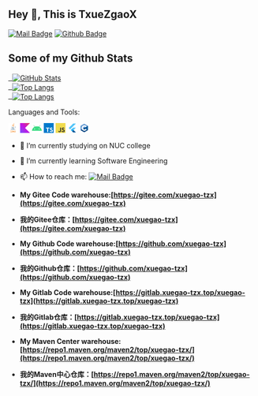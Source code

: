 ## Hey 👋, This is TxueZgaoX

[![Mail Badge](https://img.shields.io/badge/-xcl@xuegao--tzx.top-c14438?style=flat&logo=Gmail&logoColor=white&link=mailto:2013040111@st.nuc.edu.cn)](mailto:xcl@xuegao-tzx.top) 
[![Github Badge](https://img.shields.io/badge/-xuegao--tzx-grey?style=flat&logo=github&logoColor=white&link=mailto:2013040111@st.nuc.edu.cn)](https://www.github.com/xuegao-tzx/)

## Some of my Github Stats

<a href="https://github.com/xuegao-tzx">
  <img align="center" alt="GitHub Stats" src="https://github-readme-stats.vercel.app/api?username=xuegao-tzx&show_icons=true&include_all_commits=true" />
</a><br>
<a href="https://gitee.com/xuegao-tzx">
  <img align="center" alt="Top Langs" src="https://github-readme-streak-stats.herokuapp.com?user=xuegao-tzx&date_format=%5BY.%5Dn.j" />
</a><br>
<a href="https://repo1.maven.org/maven2/top/xuegao-tzx/">
  <img align="center" alt="Top Langs" src="https://github-readme-stats.vercel.app/api/top-langs/?username=xuegao-tzx&layout=compact" />
</a><br>


Languages and Tools:

<code><img height="20" src="https://raw.githubusercontent.com/github/explore/80688e429a7d4ef2fca1e82350fe8e3517d3494d/topics/java/java.png" alt="Java"></code>
<code><img height="20" src="https://raw.githubusercontent.com/github/explore/80688e429a7d4ef2fca1e82350fe8e3517d3494d/topics/kotlin/kotlin.png" alt="Kotlin"></code>
<code><img height="20" src="https://raw.githubusercontent.com/github/explore/80688e429a7d4ef2fca1e82350fe8e3517d3494d/topics/android/android.png" alt="Android"></code>
<code><img height="20" src="https://raw.githubusercontent.com/github/explore/80688e429a7d4ef2fca1e82350fe8e3517d3494d/topics/typescript/typescript.png" alt="Ts"></code>
<code><img height="20" src="https://raw.githubusercontent.com/github/explore/80688e429a7d4ef2fca1e82350fe8e3517d3494d/topics/javascript/javascript.png" alt="Js"></code>
<code><img height="20" src="https://raw.githubusercontent.com/github/explore/80688e429a7d4ef2fca1e82350fe8e3517d3494d/topics/flutter/flutter.png" alt="Flutter"></code>
<code><img height="20" src="https://raw.githubusercontent.com/github/explore/80688e429a7d4ef2fca1e82350fe8e3517d3494d/topics/c/c.png" alt="C"></code>





- 🔭 I’m currently studying on NUC college
- 🌱 I’m currently learning Software Engineering
- 📫 How to reach me: [![Mail Badge](https://img.shields.io/badge/-xcl@xuegao--tzx.top-c14438?style=flat&logo=Gmail&logoColor=white&link=mailto:2013040111@st.nuc.edu.cn)](mailto:xcl@xuegao-tzx.top) 


- **My Gitee Code warehouse:[https://gitee.com/xuegao-tzx](https://gitee.com/xuegao-tzx)**
- **我的Gitee仓库：[https://gitee.com/xuegao-tzx](https://gitee.com/xuegao-tzx)**

- **My Github Code warehouse:[https://github.com/xuegao-tzx](https://github.com/xuegao-tzx)**
- **我的Github仓库：[https://github.com/xuegao-tzx](https://github.com/xuegao-tzx)**

- **My Gitlab Code warehouse:[https://gitlab.xuegao-tzx.top/xuegao-tzx](https://gitlab.xuegao-tzx.top/xuegao-tzx)**
- **我的Gitlab仓库：[https://gitlab.xuegao-tzx.top/xuegao-tzx](https://gitlab.xuegao-tzx.top/xuegao-tzx)**

- **My Maven Center warehouse:[https://repo1.maven.org/maven2/top/xuegao-tzx/](https://repo1.maven.org/maven2/top/xuegao-tzx/)**
- **我的Maven中心仓库：[https://repo1.maven.org/maven2/top/xuegao-tzx/](https://repo1.maven.org/maven2/top/xuegao-tzx/)**
